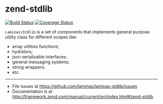 # zend-stdlib

[![Build Status](https://secure.travis-ci.org/laminas/laminas-stdlib.svg?branch=master)](https://secure.travis-ci.org/laminas/laminas-stdlib)
[![Coverage Status](https://coveralls.io/repos/laminas/laminas-stdlib/badge.svg?branch=master)](https://coveralls.io/r/laminas/laminas-stdlib?branch=master)

`Laminas\Stdlib` is a set of components that implements general purpose utility
class for different scopes like:

- array utilities functions;
- hydrators;
- json serializable interfaces;
- general messaging systems;
- string wrappers;
- etc.

---

- File issues at https://github.com/laminas/laminas-stdlib/issues
- Documentation is at http://framework.zend.com/manual/current/en/index.html#zend-stdlib
